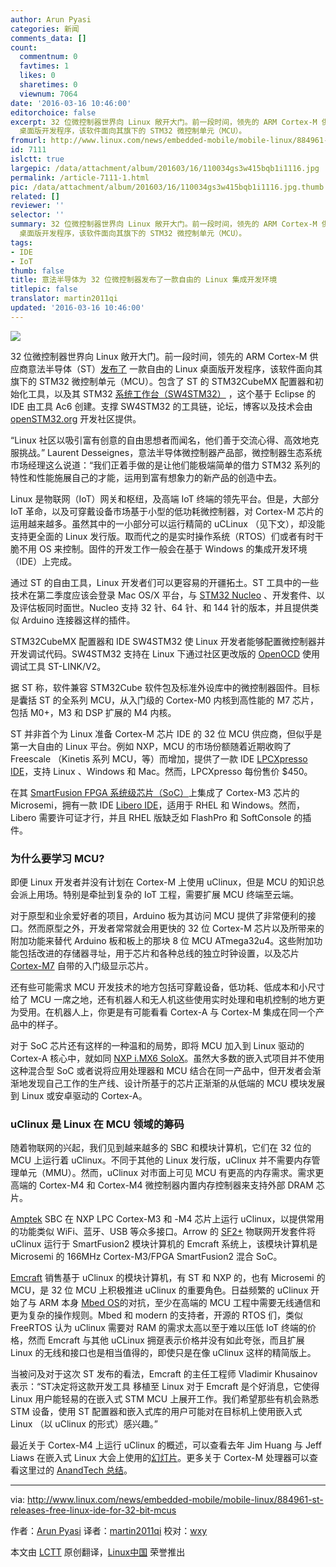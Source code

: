 ```yaml
---
author: Arun Pyasi
categories: 新闻
comments_data: []
count:
  commentnum: 0
  favtimes: 1
  likes: 0
  sharetimes: 0
  viewnum: 7064
date: '2016-03-16 10:46:00'
editorchoice: false
excerpt: 32 位微控制器世界向 Linux 敞开大门。前一段时间，领先的 ARM Cortex-M 供应商意法半导体（ST）发布了 一款自由的 Linux
  桌面版开发程序，该软件面向其旗下的 STM32 微控制单元（MCU）。
fromurl: http://www.linux.com/news/embedded-mobile/mobile-linux/884961-st-releases-free-linux-ide-for-32-bit-mcus
id: 7111
islctt: true
largepic: /data/attachment/album/201603/16/110034gs3w415bqb1i1116.jpg
permalink: /article-7111-1.html
pic: /data/attachment/album/201603/16/110034gs3w415bqb1i1116.jpg.thumb.jpg
related: []
reviewer: ''
selector: ''
summary: 32 位微控制器世界向 Linux 敞开大门。前一段时间，领先的 ARM Cortex-M 供应商意法半导体（ST）发布了 一款自由的 Linux
  桌面版开发程序，该软件面向其旗下的 STM32 微控制单元（MCU）。
tags:
- IDE
- IoT
thumb: false
title: 意法半导体为 32 位微控制器发布了一款自由的 Linux 集成开发环境
titlepic: false
translator: martin2011qi
updated: '2016-03-16 10:46:00'
---
```


![](/data/attachment/album/201603/16/110034gs3w415bqb1i1116.jpg)


32 位微控制器世界向 Linux 敞开大门。前一段时间，领先的 ARM Cortex-M 供应商意法半导体（ST）[发布了](http://www.st.com/web/en/press/p3781) 一款自由的 Linux 桌面版开发程序，该软件面向其旗下的 STM32 微控制单元（MCU）。包含了 ST 的 STM32CubeMX 配置器和初始化工具，以及其 STM32 [系统工作台（SW4STM32）](http://www.st.com/web/catalog/tools/FM147/CL1794/SC961/SS1533/PF261797) ，这个基于 Eclipse 的 IDE 由工具 Ac6 创建。支撑 SW4STM32 的工具链，论坛，博客以及技术会由 [openSTM32.org](http://www.openstm32.org/tiki-index.php?page=HomePage) 开发社区提供。


“Linux 社区以吸引富有创意的自由思想者而闻名，他们善于交流心得、高效地克服挑战。” Laurent Desseignes，意法半导体微控制器产品部，微控制器生态系统市场经理这么说道：“我们正着手做的是让他们能极端简单的借力 STM32 系列的特性和性能施展自己的才能，运用到富有想象力的新产品的创造中去。


Linux 是物联网（IoT）网关和枢纽，及高端 IoT 终端的领先平台。但是，大部分 IoT 革命，以及可穿戴设备市场基于小型的低功耗微控制器，对 Cortex-M 芯片的运用越来越多。虽然其中的一小部分可以运行精简的 uCLinux （见下文），却没能支持更全面的 Linux 发行版。取而代之的是实时操作系统（RTOS）们或者有时干脆不用 OS 来控制。固件的开发工作一般会在基于 Windows 的集成开发环境（IDE）上完成。


通过 ST 的自由工具，Linux 开发者们可以更容易的开疆拓土。ST 工具中的一些技术在第二季度应该会登录 Mac OS/X 平台，与 [STM32 Nucleo](http://www.st.com/web/en/catalog/tools/FM146/CL2167/SC2003?icmp=sc2003_pron_pr-stm32f446_dec2014&sc=stm32nucleo-pr5) 、开发套件、以及评估板同时面世。Nucleo 支持 32 针、64 针、和 144 针的版本，并且提供类似 Arduino 连接器这样的插件。


STM32CubeMX 配置器和 IDE SW4STM32 使 Linux 开发者能够配置微控制器并开发调试代码。SW4STM32 支持在 Linux 下通过社区更改版的 [OpenOCD](http://openocd.org/) 使用调试工具 ST-LINK/V2。


据 ST 称，软件兼容 STM32Cube 软件包及标准外设库中的微控制器固件。目标是囊括 ST 的全系列 MCU，从入门级的 Cortex-M0 内核到高性能的 M7 芯片，包括 M0+，M3 和 DSP 扩展的 M4 内核。


ST 并非首个为 Linux 准备 Cortex-M 芯片 IDE 的 32 位 MCU 供应商，但似乎是第一大自由的 Linux 平台。例如 NXP，MCU 的市场份额随着近期收购了 Freescale （Kinetis 系列 MCU，等）而增加，提供了一款 IDE [LPCXpresso IDE](http://www.nxp.com/pages/lpcxpresso-ide:LPCXPRESSO)，支持 Linux 、Windows 和 Mac。然而，LPCXpresso 每份售价 $450。


在其 [SmartFusion FPGA 系统级芯片（SoC）](http://www.microsemi.com/products/fpga-soc/soc-processors/arm-cortex-m3)上集成了 Cortex-M3 芯片的 Microsemi，拥有一款 IDE [Libero IDE](http://www.linux.com/news/embedded-mobile/mobile-linux/884961-st-releases-free-linux-ide-for-32-bit-mcus#device-support)，适用于 RHEL 和 Windows。然而，Libero 需要许可证才行，并且 RHEL 版缺乏如 FlashPro 和 SoftConsole 的插件。


### 为什么要学习 MCU?


即便 Linux 开发者并没有计划在 Cortex-M 上使用 uClinux，但是 MCU 的知识总会派上用场。特别是牵扯到复杂的 IoT 工程，需要扩展 MCU 终端至云端。


对于原型和业余爱好者的项目，Arduino 板为其访问 MCU 提供了非常便利的接口。然而原型之外，开发者常常就会用更快的 32 位 Cortex-M 芯片以及所带来的附加功能来替代 Arduino 板和板上的那块 8 位 MCU ATmega32u4。这些附加功能包括改进的存储器寻址，用于芯片和各种总线的独立时钟设置，以及芯片 [Cortex-M7](http://www.electronicsnews.com.au/products/stm32-mcus-with-arm-cortex-m7-processors-and-graph) 自带的入门级显示芯片。


还有些可能需求 MCU 开发技术的地方包括可穿戴设备，低功耗、低成本和小尺寸给了 MCU 一席之地，还有机器人和无人机这些使用实时处理和电机控制的地方更为受用。在机器人上，你更是有可能看看 Cortex-A 与 Cortex-M 集成在同一个产品中的样子。


对于 SoC 芯片还有这样的一种温和的局势，即将 MCU 加入到 Linux 驱动的 Cortex-A 核心中，就如同 [NXP i.MX6 SoloX](http://linuxgizmos.com/freescales-popular-i-mx6-soc-sprouts-a-cortex-m4-mcu/)。虽然大多数的嵌入式项目并不使用这种混合型 SoC 或者说将应用处理器和 MCU 结合在同一产品中，但开发者会渐渐地发现自己工作的生产线、设计所基于的芯片正渐渐的从低端的 MCU 模块发展到 Linux 或安卓驱动的 Cortex-A。


### uClinux 是 Linux 在 MCU 领域的筹码


随着物联网的兴起，我们见到越来越多的 SBC 和模块计算机，它们在 32 位的 MCU 上运行着 uClinux。不同于其他的 Linux 发行版，uClinux 并不需要内存管理单元（MMU）。然而，uClinux 对市面上可见 MCU 有更高的内存需求。需求更高端的 Cortex-M4 和 Cortex-M4 微控制器内置内存控制器来支持外部 DRAM 芯片。


[Amptek](http://www.semiconductorstore.com/Amptek/) SBC 在 NXP LPC Cortex-M3 和 -M4 芯片上运行 uClinux，以提供常用的功能类似 WiFi、蓝牙、USB 等众多接口。Arrow 的 [SF2+](http://linuxgizmos.com/iot-dev-kit-runs-uclinux-on-a-microsemi-cortex-m3-fpga-soc/) 物联网开发套件将 uClinux 运行于 SmartFusion2 模块计算机的 Emcraft 系统上，该模块计算机是 Microsemi 的 166MHz Cortex-M3/FPGA SmartFusion2 混合 SoC。


[Emcraft](http://www.emcraft.com/) 销售基于 uClinux 的模块计算机，有 ST 和 NXP 的，也有 Microsemi 的 MCU，是 32 位 MCU 上积极推进 uClinux 的重要角色。日益频繁的 uClinux 开始了与 ARM 本身 [Mbed OS](http://linuxgizmos.com/arm-announces-mbed-os-for-iot-devices/)的对抗，至少在高端的 MCU 工程中需要无线通信和更为复杂的操作规则。Mbed 和 modern 的支持者，开源的 RTOS 们，类似 FreeRTOS 认为 uClinux 需要对 RAM 的需求太高以至于难以压低 IoT 终端的价格，然而 Emcraft 与其他 uCLinux 拥趸表示价格并没有如此夸张，而且扩展 Linux 的无线和接口也是相当值得的，即使只是在像 uClinux 这样的精简版上。


当被问及对于这次 ST 发布的看法，Emcraft 的主任工程师 Vladimir Khusainov 表示：“ST决定将这款开发工具 移植至 Linux 对于 Emcraft 是个好消息，它使得 Linux 用户能轻易的在嵌入式 STM MCU 上展开工作。我们希望那些有机会熟悉 STM 设备，使用 ST 配置器和嵌入式库的用户可能对在目标机上使用嵌入式 Linux （以 uClinux 的形式）感兴趣。”


最近关于 Cortex-M4 上运行 uClinux 的概述，可以查看去年 Jim Huang 与 Jeff Liaws 在嵌入式 Linux 大会上使用的[幻灯片](http://events.linuxfoundation.org/sites/events/files/slides/optimize-uclinux.pdf)。更多关于 Cortex-M 处理器可以查看这里过的 [AnandTech 总结](http://www.anandtech.com/show/8400/arms-cortex-m-even-smaller-and-lower-power-cpu-cores)。




---


via: <http://www.linux.com/news/embedded-mobile/mobile-linux/884961-st-releases-free-linux-ide-for-32-bit-mcus>


作者：[Arun Pyasi](http://www.linux.com/community/forums/person/42808) 译者：[martin2011qi](https://github.com/martin2011qi) 校对：[wxy](https://github.com/wxy)


本文由 [LCTT](https://github.com/LCTT/TranslateProject) 原创翻译，[Linux中国](https://linux.cn/) 荣誉推出